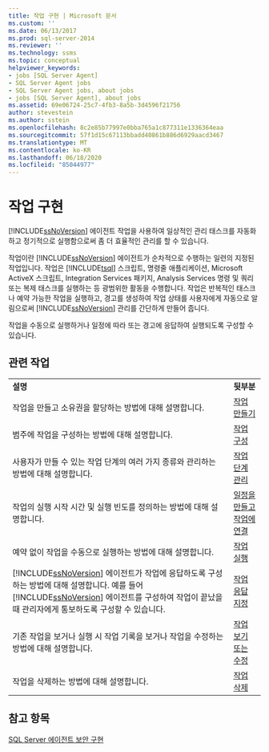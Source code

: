```yaml
---
title: 작업 구현 | Microsoft 문서
ms.custom: ''
ms.date: 06/13/2017
ms.prod: sql-server-2014
ms.reviewer: ''
ms.technology: ssms
ms.topic: conceptual
helpviewer_keywords:
- jobs [SQL Server Agent]
- SQL Server Agent jobs
- SQL Server Agent jobs, about jobs
- jobs [SQL Server Agent], about jobs
ms.assetid: 69e06724-25c7-4fb3-8a5b-3d4596f21756
author: stevestein
ms.author: sstein
ms.openlocfilehash: 8c2e85b77997e0bba765a1c877311e1336364eaa
ms.sourcegitcommit: 57f1d15c67113bbadd40861b886d6929aacd3467
ms.translationtype: MT
ms.contentlocale: ko-KR
ms.lasthandoff: 06/18/2020
ms.locfileid: "85044977"
---
```

# <a name="implement-jobs"></a>작업 구현
  [!INCLUDE[ssNoVersion](../../includes/ssnoversion-md.md)] 에이전트 작업을 사용하여 일상적인 관리 태스크를 자동화하고 정기적으로 실행함으로써 좀 더 효율적인 관리를 할 수 있습니다.  
  
 작업이란 [!INCLUDE[ssNoVersion](../../includes/ssnoversion-md.md)] 에이전트가 순차적으로 수행하는 일련의 지정된 작업입니다. 작업은 [!INCLUDE[tsql](../../includes/tsql-md.md)] 스크립트, 명령줄 애플리케이션, Microsoft ActiveX 스크립트, Integration Services 패키지, Analysis Services 명령 및 쿼리 또는 복제 태스크를 실행하는 등 광범위한 활동을 수행합니다. 작업은 반복적인 태스크나 예약 가능한 작업을 실행하고, 경고를 생성하여 작업 상태를 사용자에게 자동으로 알림으로써 [!INCLUDE[ssNoVersion](../../includes/ssnoversion-md.md)] 관리를 간단하게 만들어 줍니다.  
  
 작업을 수동으로 실행하거나 일정에 따라 또는 경고에 응답하여 실행되도록 구성할 수 있습니다.  
  
## <a name="related-tasks"></a>관련 작업  
  
|||  
|-|-|  
|**설명**|**뒷부분**|  
|작업을 만들고 소유권을 할당하는 방법에 대해 설명합니다.|[작업 만들기](create-jobs.md)|  
|범주에 작업을 구성하는 방법에 대해 설명합니다.|[작업 구성](organize-jobs.md)|  
|사용자가 만들 수 있는 작업 단계의 여러 가지 종류와 관리하는 방법에 대해 설명합니다.|[작업 단계 관리](manage-job-steps.md)|  
|작업의 실행 시작 시간 및 실행 빈도를 정의하는 방법에 대해 설명합니다.|[일정을 만들고 작업에 연결](create-and-attach-schedules-to-jobs.md)|  
|예약 없이 작업을 수동으로 실행하는 방법에 대해 설명합니다.|[작업 실행](run-jobs.md)|  
|[!INCLUDE[ssNoVersion](../../includes/ssnoversion-md.md)] 에이전트가 작업에 응답하도록 구성하는 방법에 대해 설명합니다. 예를 들어 [!INCLUDE[ssNoVersion](../../includes/ssnoversion-md.md)] 에이전트를 구성하여 작업이 끝났을 때 관리자에게 통보하도록 구성할 수 있습니다.|[작업 응답 지정](specify-job-responses.md)|  
|기존 작업을 보거나 실행 시 작업 기록을 보거나 작업을 수정하는 방법에 대해 설명합니다.|[작업 보기 또는 수정](view-or-modify-jobs.md)|  
|작업을 삭제하는 방법에 대해 설명합니다.|[작업 삭제](delete-jobs.md)|  
  
## <a name="see-also"></a>참고 항목  
 [SQL Server 에이전트 보안 구현](implement-sql-server-agent-security.md)  
  
  
